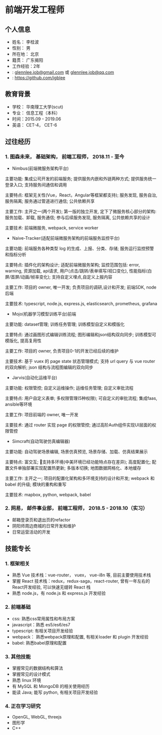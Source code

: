# <i class="fas fa-laptop-code"></i> 前端开发工程师

## <i class="fas fa-info-circle"></i> 个人信息

- 姓名： 李桂波
- 性别： 男
- 所在地： 北京
- 籍贯： 广东揭阳
- 工作经验：2年
- <i class="fas fa-envelope-square"></i> : glennlee.job@gmail.com 或 glennlee.job@qq.com
- <i class="fab fa-github"></i> :  <https://github.com/igblee>

## <i class="fas fa-school"></i> 教育背景

- 学校： 华南理工大学(scut)
- 专业： 信息工程（本科）
- 时间：2015.09 - 2019.06
- 英语： CET-4， CET-6

## <i class="fas fa-briefcase"></i> 过往经历

### 1. 图森未来， 基础架构， 前端工程师， 2018.11 - 至今

- Nimbus(前端微服务架构平台)

主要功能: 集成公司开发的前端服务; 提供服务内嵌和外链两种方式; 提供服务统一登录入口; 支持服务间通信和调用

主要特点: 框架无关性(Vue，React，Angular等框架都支持); 服务发现, 服务自治, 服务隔离; 服务通过管道进行通信; 公共依赖共享

主要工作: 主开之一(两个开发); 第一版的独立开发, 定下了微服务核心部分的架构: 服务加载、卸载, 服务通信; 参与后续服务发现, 服务隔离, 公共依赖共享的设计

主要技术: 前端微服务, webpack, service worker

- Naive-Tracker(适配前端微服务架构的前端服务监控平台)

主要功能: 前端服务各种类型 log 的生成、上报、分类、存储; 服务运行监控预警和指标分析

主要特点: 插件化的架构设计; 适配前端微服务架构; 监控范围包括: error, warning, 资源加载, api请求, 用户(点击/跳转/表单填写/视口变化), 性能指标(白屏/首屏/动画/帧率变化); 支持自定义埋点,自定义上报内容

主要工作: 项目的 owner, 唯一开发; 负责项目的调研,设计和开发; 前端SDK, node 后端

主要技术: typescript, node.js, express.js, elasticsearch, prometheus, grafana

- Mojo(机器学习模型训练平台)前端

主要功能: dataset管理; 训练任务管理; 训练模型自定义和模版化

主要特点: 通过画图形式编辑训练流程; 图形编辑和json结构双向同步; 训练模型可模版化, 提高复用性

主要工作: 项目的 owner, 负责项目0-1的开发已经后续的维护

主要技术: 基于 vuex 的 page state 状态管理模式; 支持 url query 与 vue router 的双向解析; json 结构与流程图编辑的双向同步

- Jarvis(自动化运维平台)

主要功能: 权限管控; 自定义运维操作; 运维任务管理; 自定义审批流程

主要特点: 用户自定义表单; 多权限管理(5种权限); 可自定义的审批流程; 集成faas, ansible等环境

主要工作: 项目前端的 owner, 唯一开发

主要技术: 通过 router 实现 page 的权限管控; 通过高阶Auth组件实现UI层面的权限管控

- Simcraft(自动驾驶仿真编辑器)

主要功能: 自动驾驶场景编辑, 场景仿真预览, 场景存储、加载、仿真结果展示

主要特点: 富交互; 支持多环境(中美环境已经功能特点存在差异); 高度配置化; 配置文件单独部署实现配置热更新; 多版本切换; 地图数据网格化、本地缓存

主要工作: 主开之一; 项目的配置化架构和多环境支持的设计和开发; webpack 和 babel 的升级; 模块的重构和重写

主要技术: mapbox, python, webpack, babel

### 2. 网易， 邮件事业部， 前端工程师， 2018.5 - 2018.10（实习）

- 邮箱登录页和退出页的refactor
- 阴阳师周边商城的日常开发和维护
- 日常运营活动的开发

## <i class="fas fa-tools"></i> 技能专长

### 1. 框架相关

- 熟悉 Vue 技术栈：vue-router， vuex， vue-i8n 等, 目前主要使用技术栈
- 掌握 React 技术栈：redux，redux-saga，react-router, 曾有一年左右的React开发经验, 可以快速无缝转 React 栈
- 熟悉 node.js，有 node.js 和 express.js 开发经验

### 2. 前端基础

- css: 熟悉css常用属性和布局方案
- javascript：熟悉 es5/es6/es7
- typescript: 有相关项目开发经验
- webpack： 熟悉webpack原理和配置, 有相关loader 和 plugin 开发经验
- babel: 熟悉babel原理和配置

### 3. 其他技能

- 掌握常见的数据结构和算法
- 掌握常见的设计模式
- 熟悉 linux 环境
- 有 MySQL 和 MongoDB 的相关使用经历
- 能读 Java; 能写 python, 有相关项目开发经验

### 4. 正在学习研究

- OpenGL, WebGL, threejs
- 图形学
- C++

<link rel="stylesheet" href="https://use.fontawesome.com/releases/v5.13.0/css/all.css">
